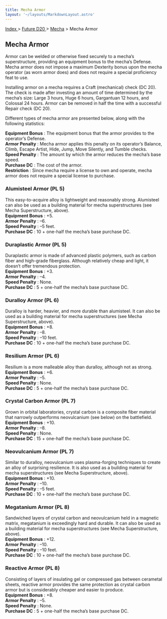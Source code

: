 ```yaml
---
title: Mecha Armor
layout: '~/layouts/MarkdownLayout.astro'
---
```


[ Index ](/) > [ Future D20 ](/future.d20.srd) > [Mecha](/future.d20.srd/mecha) > Mecha Armor

## Mecha Armor

Armor can be welded or otherwise fixed securely to a mecha’s superstructure,
providing an equipment bonus to the mecha’s Defense. Mecha armor does not
impose a maximum Dexterity bonus upon the mecha operator (as worn armor does)
and does not require a special proficiency feat to use.

Installing armor on a mecha requires a Craft (mechanical) check (DC 20). The
check is made after investing an amount of time determined by the mecha’s
size: Large 3 hours, Huge 6 hours, Gargantuan 12 hours, and Colossal 24 hours.
Armor can be removed in half the time with a successful Repair check (DC 20).

Different types of mecha armor are presented below, along with the following
statistics:

**Equipment Bonus** : The equipment bonus that the armor provides to the
operator’s Defense.  
**Armor Penalty** : Mecha armor applies this penalty on its operator’s
Balance, Climb, Escape Artist, Hide, Jump, Move Silently, and Tumble checks.  
**Speed Penalty** : The amount by which the armor reduces the mecha’s base
speed.  
**Purchase DC** : The cost of the armor.  
**Restriction** : Since mecha require a license to own and operate, mecha
armor does not require a special license to purchase.

### Alumisteel Armor (PL 5)

This easy-to-acquire alloy is lightweight and reasonably strong. Alumisteel
can also be used as a building material for mecha superstructures (see Mecha
Superstructure, above).  
**Equipment Bonus** : +5.  
**Armor Penalty** : –6.  
**Speed Penalty** : –5 feet.  
**Purchase DC** : 10 + one-half the mecha’s base purchase DC.

### Duraplastic Armor (PL 5)

Duraplastic armor is made of advanced plastic polymers, such as carbon fiber
and high-grade fiberglass. Although relatively cheap and light, it doesn’t
offer tremendous protection.  
**Equipment Bonus** : +3.  
**Armor Penalty** : –4.  
**Speed Penalty** : None.  
**Purchase DC** : 5 + one-half the mecha’s base purchase DC.

### Duralloy Armor (PL 6)

Duralloy is harder, heavier, and more durable than alumisteel. It can also be
used as a building material for mecha superstructures (see Mecha
Superstructure, above).  
**Equipment Bonus** : +8.  
**Armor Penalty** : –8.  
**Speed Penalty** : –10 feet.  
**Purchase DC** : 10 + one-half the mecha’s base purchase DC.

### Resilium Armor (PL 6)

Resilium is a more malleable alloy than duralloy, although not as strong.  
**Equipment Bonus** : +6.  
**Armor Penalty** : –5.  
**Speed Penalty** : None.  
**Purchase DC** : 5 + one-half the mecha’s base purchase DC.

### Crystal Carbon Armor (PL 7)

Grown in orbital laboratories, crystal carbon is a composite fiber material
that narrowly outperforms neovulcanium (see below) on the battlefield.  
**Equipment Bonus** : +10.  
**Armor Penalty** : –8.  
**Speed Penalty** : None.  
**Purchase DC** : 15 + one-half the mecha’s base purchase DC.

### Neovulcanium Armor (PL 7)

Similar to duralloy, neovulcanium uses plasma-forging techniques to create an
alloy of surprising resilience. It is also used as a building material for
mecha superstructures (see Mecha Superstructure, above).  
**Equipment Bonus** : +10.  
**Armor Penalty** : –10.  
**Speed Penalty** : –5 feet.  
**Purchase DC** : 10 + one-half the mecha’s base purchase DC.

### Megatanium Armor (PL 8)

Sandwiched layers of crystal carbon and neovulcanium held in a magnetic
matrix, megatanium is exceedingly hard and durable. It can also be used as a
building material for mecha superstructures (see Mecha Superstructure, above).  
**Equipment Bonus** : +12.  
**Armor Penalty** : –10.  
**Speed Penalty** : –10 feet.  
**Purchase DC** : 10 + one-half the mecha’s base purchase DC.

### Reactive Armor (PL 8)

Consisting of layers of insulating gel or compressed gas between cerametal
sheets, reactive armor provides the same protection as crystal carbon armor
but is considerably cheaper and easier to produce.  
**Equipment Bonus** : +8.  
**Armor Penalty** : –5.  
**Speed Penalty** : None.  
**Purchase DC** : 5 + one-half the mecha’s base purchase DC.

